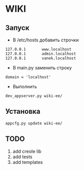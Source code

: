 WIKI
====

Запуск
------
* В /etc/hosts добавить строчки
```
127.0.0.1       www.localhost
127.0.0.1       admin.localhost
127.0.0.1       vanek.localhost
```

* В main.py заменить строку
```
domain = 'localhost'
```

* Выполнить

```
dev_appserver.py wiki-ee/

```

Установка
---------
```
appcfg.py update wiki-ee/

```

TODO
----
1. add creole lib
2. add tests
3. add templates